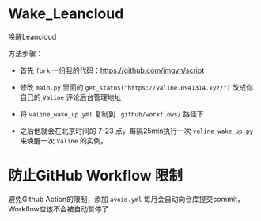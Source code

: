 # Wake_Leancloud

唤醒Leancloud

方法步骤：

- 首先 `fork` 一份我的代码：https://github.com/imgyh/script

- 修改 `main.py` 里面的 `get_status("https://valine.0941314.xyz/")` 改成你自己的 `Valine` 评论后台管理地址

- 将 `valine_wake_up.yml` 复制到 `.github/workflows/` 路径下

- 之后他就会在北京时间的 7-23 点，每隔25min执行一次 `valine_wake_up.py` 来唤醒一次 `Valine` 的实例。

# 防止GitHub Workflow 限制

避免Github Action的限制，添加 `avoid.yml` 每月会自动向仓库提交commit，Workflow应该不会被自动暂停了
